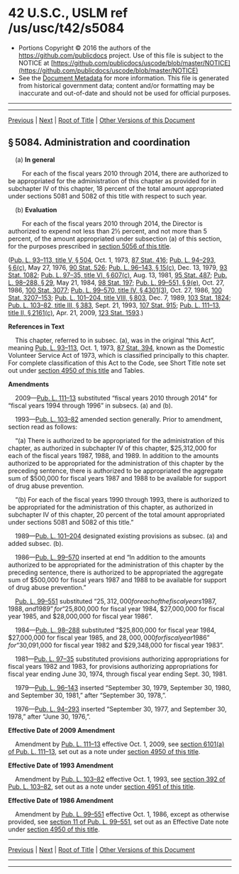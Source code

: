 ---
---

# 42 U.S.C., USLM ref /us/usc/t42/s5084

* Portions Copyright © 2016 the authors of the https://github.com/publicdocs project.
  Use of this file is subject to the NOTICE at [https://github.com/publicdocs/uscode/blob/master/NOTICE](https://github.com/publicdocs/uscode/blob/master/NOTICE)
* See the [Document Metadata](././../../../../..//README.md) for more information.
  This file is generated from historical government data; content and/or formatting may be inaccurate and out-of-date and should not be used for official purposes.

----------
----------

[Previous](./../../../../..//us/usc/t42/ch66/schV/m__us_usc_t42_s5083.md) | [Next](./../../../../..//us/usc/t42/ch66/schV/m__us_usc_t42_s5085.md) | [Root of Title](./../../../../../) | [Other Versions of this Document](https://publicdocs.github.io/go/links?ns=uslm&ref=%2Fus%2Fusc%2Ft42%2Fs5084)

## § 5084. Administration and coordination

    (a) __In general__ 

        For each of the fiscal years 2010 through 2014, there are authorized to be appropriated for the administration of this chapter as provided for in subchapter IV of this chapter, 18 percent of the total amount appropriated under sections 5081 and 5082 of this title with respect to such year.

    (b) __Evaluation__ 

        For each of the fiscal years 2010 through 2014, the Director is authorized to expend not less than 2½ percent, and not more than 5 percent, of the amount appropriated under subsection (a) of this section, for the purposes prescribed in [section 5056 of this title][/us/usc/t42/s5056].

([Pub. L. 93–113, title V, § 504][/us/pl/93/113/s504], Oct. 1, 1973, [87 Stat. 416][/us/stat/87/416]; [Pub. L. 94–293, § 6(c)][/us/pl/94/293/s6/c], May 27, 1976, [90 Stat. 526][/us/stat/90/526]; [Pub. L. 96–143, § 15(c)][/us/pl/96/143/s15/c], Dec. 13, 1979, [93 Stat. 1082][/us/stat/93/1082]; [Pub. L. 97–35, title VI, § 607(c)][/us/pl/97/35/s607/c], Aug. 13, 1981, [95 Stat. 487][/us/stat/95/487]; [Pub. L. 98–288, § 29][/us/pl/98/288/s29], May 21, 1984, [98 Stat. 197][/us/stat/98/197]; [Pub. L. 99–551, § 9(e)][/us/pl/99/551/s9/e], Oct. 27, 1986, [100 Stat. 3077][/us/stat/100/3077]; [Pub. L. 99–570, title IV, § 4301(3)][/us/pl/99/570/s4301/3], Oct. 27, 1986, [100 Stat. 3207–153][/us/stat/100/3207-153]; [Pub. L. 101–204, title VIII, § 803][/us/pl/101/204/s803], Dec. 7, 1989, [103 Stat. 1824][/us/stat/103/1824]; [Pub. L. 103–82, title III, § 383][/us/pl/103/82/s383], Sept. 21, 1993, [107 Stat. 915][/us/stat/107/915]; [Pub. L. 111–13, title II, § 2161(c)][/us/pl/111/13/s2161/c], Apr. 21, 2009, [123 Stat. 1593][/us/stat/123/1593].)

 __References in Text__ 

    This chapter, referred to in subsec. (a), was in the original “this Act”, meaning [Pub. L. 93–113][/us/pl/93/113], Oct. 1, 1973, [87 Stat. 394][/us/stat/87/394], known as the Domestic Volunteer Service Act of 1973, which is classified principally to this chapter. For complete classification of this Act to the Code, see Short Title note set out under [section 4950 of this title][/us/usc/t42/s4950] and Tables.

 __Amendments__ 

    2009—[Pub. L. 111–13][/us/pl/111/13] substituted “fiscal years 2010 through 2014” for “fiscal years 1994 through 1996” in subsecs. (a) and (b).

    1993—[Pub. L. 103–82][/us/pl/103/82] amended section generally. Prior to amendment, section read as follows:

    “(a) There is authorized to be appropriated for the administration of this chapter, as authorized in subchapter IV of this chapter, $25,312,000 for each of the fiscal years 1987, 1988, and 1989. In addition to the amounts authorized to be appropriated for the administration of this chapter by the preceding sentence, there is authorized to be appropriated the aggregate sum of $500,000 for fiscal years 1987 and 1988 to be available for support of drug abuse prevention.

    “(b) For each of the fiscal years 1990 through 1993, there is authorized to be appropriated for the administration of this chapter, as authorized in subchapter IV of this chapter, 20 percent of the total amount appropriated under sections 5081 and 5082 of this title.”

    1989—[Pub. L. 101–204][/us/pl/101/204] designated existing provisions as subsec. (a) and added subsec. (b).

    1986—[Pub. L. 99–570][/us/pl/99/570] inserted at end “In addition to the amounts authorized to be appropriated for the administration of this chapter by the preceding sentence, there is authorized to be appropriated the aggregate sum of $500,000 for fiscal years 1987 and 1988 to be available for support of drug abuse prevention.”

    [Pub. L. 99–551][/us/pl/99/551] substituted “$25,312,000 for each of the fiscal years 1987, 1988, and 1989” for “$25,800,000 for fiscal year 1984, $27,000,000 for fiscal year 1985, and $28,000,000 for fiscal year 1986”.

    1984—[Pub. L. 98–288][/us/pl/98/288] substituted “$25,800,000 for fiscal year 1984, $27,000,000 for fiscal year 1985, and $28,000,000 for fiscal year 1986” for “$30,091,000 for fiscal year 1982 and $29,348,000 for fiscal year 1983”.

    1981—[Pub. L. 97–35][/us/pl/97/35] substituted provisions authorizing appropriations for fiscal years 1982 and 1983, for provisions authorizing appropriations for fiscal year ending June 30, 1974, through fiscal year ending Sept. 30, 1981.

    1979—[Pub. L. 96–143][/us/pl/96/143] inserted “September 30, 1979, September 30, 1980, and September 30, 1981,” after “September 30, 1978,”.

    1976—[Pub. L. 94–293][/us/pl/94/293] inserted “September 30, 1977, and September 30, 1978,” after “June 30, 1976,”.

 __Effective Date of 2009 Amendment__ 

    Amendment by [Pub. L. 111–13][/us/pl/111/13] effective Oct. 1, 2009, see [section 6101(a) of Pub. L. 111–13][/us/pl/111/13/s6101/a], set out as a note under [section 4950 of this title][/us/usc/t42/s4950].

 __Effective Date of 1993 Amendment__ 

    Amendment by [Pub. L. 103–82][/us/pl/103/82] effective Oct. 1, 1993, see [section 392 of Pub. L. 103–82][/us/pl/103/82/s392], set out as a note under [section 4951 of this title][/us/usc/t42/s4951].

 __Effective Date of 1986 Amendment__ 

    Amendment by [Pub. L. 99–551][/us/pl/99/551] effective Oct. 1, 1986, except as otherwise provided, see [section 11 of Pub. L. 99–551][/us/pl/99/551/s11], set out as an Effective Date note under [section 4950 of this title][/us/usc/t42/s4950].

----------

[Previous](./../../../../..//us/usc/t42/ch66/schV/m__us_usc_t42_s5083.md) | [Next](./../../../../..//us/usc/t42/ch66/schV/m__us_usc_t42_s5085.md) | [Root of Title](./../../../../../) | [Other Versions of this Document](https://publicdocs.github.io/go/links?ns=uslm&ref=%2Fus%2Fusc%2Ft42%2Fs5084)

----------
----------

[/us/usc/t42/s5056]: https://publicdocs.github.io/go/links?ns=uslm&ref=%2Fus%2Fusc%2Ft42%2Fs5056
[/us/pl/93/113/s504]: https://publicdocs.github.io/go/links?ns=uslm&ref=%2Fus%2Fpl%2F93%2F113%2Fs504
[/us/stat/87/416]: https://publicdocs.github.io/go/links?ns=uslm&ref=%2Fus%2Fstat%2F87%2F416
[/us/pl/94/293/s6/c]: https://publicdocs.github.io/go/links?ns=uslm&ref=%2Fus%2Fpl%2F94%2F293%2Fs6%2Fc
[/us/stat/90/526]: https://publicdocs.github.io/go/links?ns=uslm&ref=%2Fus%2Fstat%2F90%2F526
[/us/pl/96/143/s15/c]: https://publicdocs.github.io/go/links?ns=uslm&ref=%2Fus%2Fpl%2F96%2F143%2Fs15%2Fc
[/us/stat/93/1082]: https://publicdocs.github.io/go/links?ns=uslm&ref=%2Fus%2Fstat%2F93%2F1082
[/us/pl/97/35/s607/c]: https://publicdocs.github.io/go/links?ns=uslm&ref=%2Fus%2Fpl%2F97%2F35%2Fs607%2Fc
[/us/stat/95/487]: https://publicdocs.github.io/go/links?ns=uslm&ref=%2Fus%2Fstat%2F95%2F487
[/us/pl/98/288/s29]: https://publicdocs.github.io/go/links?ns=uslm&ref=%2Fus%2Fpl%2F98%2F288%2Fs29
[/us/stat/98/197]: https://publicdocs.github.io/go/links?ns=uslm&ref=%2Fus%2Fstat%2F98%2F197
[/us/pl/99/551/s9/e]: https://publicdocs.github.io/go/links?ns=uslm&ref=%2Fus%2Fpl%2F99%2F551%2Fs9%2Fe
[/us/stat/100/3077]: https://publicdocs.github.io/go/links?ns=uslm&ref=%2Fus%2Fstat%2F100%2F3077
[/us/pl/99/570/s4301/3]: https://publicdocs.github.io/go/links?ns=uslm&ref=%2Fus%2Fpl%2F99%2F570%2Fs4301%2F3
[/us/stat/100/3207-153]: https://publicdocs.github.io/go/links?ns=uslm&ref=%2Fus%2Fstat%2F100%2F3207-153
[/us/pl/101/204/s803]: https://publicdocs.github.io/go/links?ns=uslm&ref=%2Fus%2Fpl%2F101%2F204%2Fs803
[/us/stat/103/1824]: https://publicdocs.github.io/go/links?ns=uslm&ref=%2Fus%2Fstat%2F103%2F1824
[/us/pl/103/82/s383]: https://publicdocs.github.io/go/links?ns=uslm&ref=%2Fus%2Fpl%2F103%2F82%2Fs383
[/us/stat/107/915]: https://publicdocs.github.io/go/links?ns=uslm&ref=%2Fus%2Fstat%2F107%2F915
[/us/pl/111/13/s2161/c]: https://publicdocs.github.io/go/links?ns=uslm&ref=%2Fus%2Fpl%2F111%2F13%2Fs2161%2Fc
[/us/stat/123/1593]: https://publicdocs.github.io/go/links?ns=uslm&ref=%2Fus%2Fstat%2F123%2F1593
[/us/pl/93/113]: https://publicdocs.github.io/go/links?ns=uslm&ref=%2Fus%2Fpl%2F93%2F113
[/us/stat/87/394]: https://publicdocs.github.io/go/links?ns=uslm&ref=%2Fus%2Fstat%2F87%2F394
[/us/usc/t42/s4950]: https://publicdocs.github.io/go/links?ns=uslm&ref=%2Fus%2Fusc%2Ft42%2Fs4950
[/us/pl/111/13]: https://publicdocs.github.io/go/links?ns=uslm&ref=%2Fus%2Fpl%2F111%2F13
[/us/pl/103/82]: https://publicdocs.github.io/go/links?ns=uslm&ref=%2Fus%2Fpl%2F103%2F82
[/us/pl/101/204]: https://publicdocs.github.io/go/links?ns=uslm&ref=%2Fus%2Fpl%2F101%2F204
[/us/pl/99/570]: https://publicdocs.github.io/go/links?ns=uslm&ref=%2Fus%2Fpl%2F99%2F570
[/us/pl/99/551]: https://publicdocs.github.io/go/links?ns=uslm&ref=%2Fus%2Fpl%2F99%2F551
[/us/pl/98/288]: https://publicdocs.github.io/go/links?ns=uslm&ref=%2Fus%2Fpl%2F98%2F288
[/us/pl/97/35]: https://publicdocs.github.io/go/links?ns=uslm&ref=%2Fus%2Fpl%2F97%2F35
[/us/pl/96/143]: https://publicdocs.github.io/go/links?ns=uslm&ref=%2Fus%2Fpl%2F96%2F143
[/us/pl/94/293]: https://publicdocs.github.io/go/links?ns=uslm&ref=%2Fus%2Fpl%2F94%2F293
[/us/pl/111/13]: https://publicdocs.github.io/go/links?ns=uslm&ref=%2Fus%2Fpl%2F111%2F13
[/us/pl/111/13/s6101/a]: https://publicdocs.github.io/go/links?ns=uslm&ref=%2Fus%2Fpl%2F111%2F13%2Fs6101%2Fa
[/us/usc/t42/s4950]: https://publicdocs.github.io/go/links?ns=uslm&ref=%2Fus%2Fusc%2Ft42%2Fs4950
[/us/pl/103/82]: https://publicdocs.github.io/go/links?ns=uslm&ref=%2Fus%2Fpl%2F103%2F82
[/us/pl/103/82/s392]: https://publicdocs.github.io/go/links?ns=uslm&ref=%2Fus%2Fpl%2F103%2F82%2Fs392
[/us/usc/t42/s4951]: https://publicdocs.github.io/go/links?ns=uslm&ref=%2Fus%2Fusc%2Ft42%2Fs4951
[/us/pl/99/551]: https://publicdocs.github.io/go/links?ns=uslm&ref=%2Fus%2Fpl%2F99%2F551
[/us/pl/99/551/s11]: https://publicdocs.github.io/go/links?ns=uslm&ref=%2Fus%2Fpl%2F99%2F551%2Fs11
[/us/usc/t42/s4950]: https://publicdocs.github.io/go/links?ns=uslm&ref=%2Fus%2Fusc%2Ft42%2Fs4950


